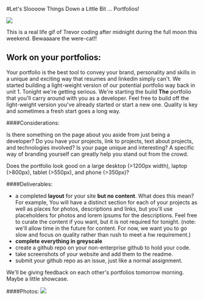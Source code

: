 #Let's Sloooow Things Down a Little Bit ... Portfolios!


![](https://i.giphy.com/JIX9t2j0ZTN9S.gif)


This is a real life gif of Trevor coding after midnight during the full moon this weekend.  Bewaaaare the were-cat!!


## Work on your portfolios:

Your portfolio is the best tool to convey your brand, personality and skills in a unique and exciting way that resumes and linkedin simply can't.  We started building a light-weight version of our potential portfolio way back in unit 1.  Tonight we're getting serious.  We're starting the build __The__ portfolio that you'll carry around with you as a developer.  Feel free to build off the light-weight version you've already started or start a new one. Quality is key and sometimes a fresh start goes a long way.


####Considerations:

Is there something on the page about you aside from just being a developer?  Do you have your projects, link to projects, text about projects, and technologies involved?  Is your page unique and interesting?  A specific way of branding yourself can greatly help you stand out from the crowd.

Does the portfolio look good on a large desktop (>1200px width), laptop (>800px), tablet (>550px), and phone (>350px)?


####Deliverables:

* a completed __layout__ for your site __but no content__.  What does this mean? For example, You will have a distinct section for each of your projects as well as places for photos, descriptions and links, but you'll use placeholders for photos and lorem ipsums for the descriptions.  Feel free to curate the content if you want, but it is not required for tonight.  (note: we'll allow time in the future for content.  For now, we want you to go slow and focus on quality rather than rush to meet a hw requirement.)
* __complete everything in greyscale__
* create a github repo on your non-enterprise github to hold your code.
* take screenshots of your website and add them to the readme.
* submit your github repo as an issue, just like a normal assignment.


We'll be giving feedback on each other's portfolios tomorrow morning.  Maybe a little showcase.



####Photos:
![]("/screenshots/window.jpg")

